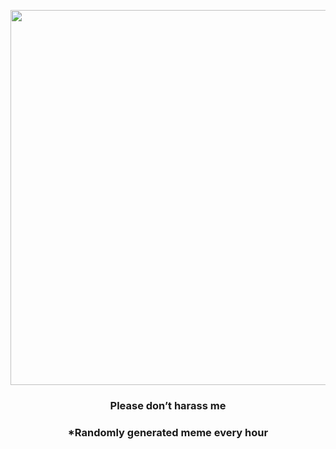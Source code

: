 <p align="center">
        <img src="https://i.redd.it/1ny8odz3el791.jpg" width="600" height="600">
        </p>
        <h3 align="center">Please don’t harass me</h3>
        <h3 align="center">*Randomly generated meme every hour</h3>
    